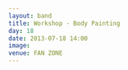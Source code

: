 ```yaml
---
layout: band
title: Workshop - Body Painting 
day: 18
date: 2013-07-18 14:00
image: 
venue: FAN ZONE
---
```




